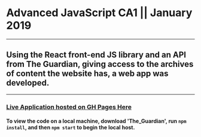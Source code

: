 # Advanced JavaScript CA1 || January 2019

---

## Using the React front-end JS library and an API from The Guardian, giving access to the archives of content the website has, a web app was developed.

---

### [Live Application hosted on GH Pages Here](https://edelprior.github.io/AJS_CA1/)

#### To view the code on a local machine, download 'The_Guardian', run `npm install`, and then `npm start` to begin the local host.
